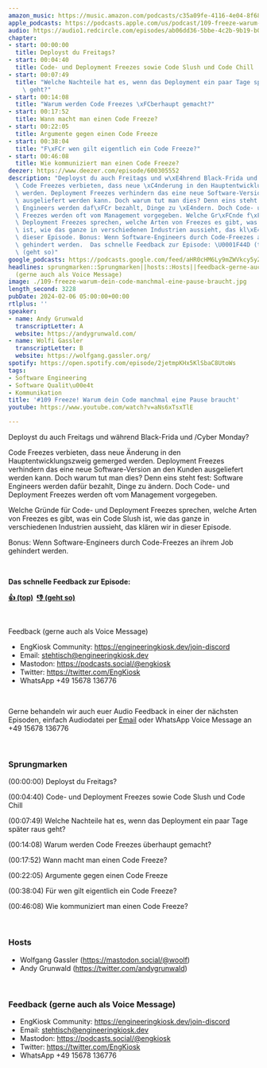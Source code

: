 ```yaml
---
amazon_music: https://music.amazon.com/podcasts/c35a09fe-4116-4e04-8f68-77d61b112e46/episodes/e9612ddd-12d8-42ae-8b63-520e52e76300/engineering-kiosk-109-freeze-warum-dein-code-manchmal-eine-pause-braucht
apple_podcasts: https://podcasts.apple.com/us/podcast/109-freeze-warum-dein-code-manchmal-eine-pause-braucht/id1603082924?i=1000644304664&uo=4
audio: https://audio1.redcircle.com/episodes/ab06dd36-5bbe-4c2b-9b19-b02be47e6a68/stream.mp3
chapter:
- start: 00:00:00
  title: Deployst du Freitags?
- start: 00:04:40
  title: Code- und Deployment Freezes sowie Code Slush und Code Chill
- start: 00:07:49
  title: "Welche Nachteile hat es, wenn das Deployment ein paar Tage sp\xE4ter raus\
    \ geht?"
- start: 00:14:08
  title: "Warum werden Code Freezes \xFCberhaupt gemacht?"
- start: 00:17:52
  title: Wann macht man einen Code Freeze?
- start: 00:22:05
  title: Argumente gegen einen Code Freeze
- start: 00:38:04
  title: "F\xFCr wen gilt eigentlich ein Code Freeze?"
- start: 00:46:08
  title: Wie kommuniziert man einen Code Freeze?
deezer: https://www.deezer.com/episode/600305552
description: "Deployst du auch Freitags und w\xE4hrend Black-Frida und /Cyber Monday?\
  \ Code Freezes verbieten, dass neue \xC4nderung in den Hauptentwicklungszweig gemerged\
  \ werden. Deployment Freezes verhindern das eine neue Software-Version an den Kunden\
  \ ausgeliefert werden kann. Doch warum tut man dies? Denn eins steht fest: Software\
  \ Engineers werden daf\xFCr bezahlt, Dinge zu \xE4ndern. Doch Code- und Deployment\
  \ Freezes werden oft vom Management vorgegeben. Welche Gr\xFCnde f\xFCr Code- und\
  \ Deployment Freezes sprechen, welche Arten von Freezes es gibt, was ein Code Slush\
  \ ist, wie das ganze in verschiedenen Industrien aussieht, das kl\xE4ren wir in\
  \ dieser Episode. Bonus: Wenn Software-Engineers durch Code-Freezes an ihrem Job\
  \ gehindert werden.  Das schnelle Feedback zur Episode: \U0001F44D (top)\_ \U0001F44E\
  \ (geht so)"
google_podcasts: https://podcasts.google.com/feed/aHR0cHM6Ly9mZWVkcy5yZWRjaXJjbGUuY29tLzBlY2ZkZmQ3LWZkYTEtNGMzZC05NTE1LTQ3NjcyN2Y5ZGY1ZQ/episode/Yjk4ZjM3OTEtMmY0OC00NTY1LTgxOWEtNTgwMjEwYTI1MWZi?sa=X&ved=2ahUKEwiC897I_JWEAxWZMmIAHbKmCiEQkfYCegQIARAF
headlines: sprungmarken::Sprungmarken||hosts::Hosts||feedback-gerne-auch-als-voice-message::Feedback
  (gerne auch als Voice Message)
image: ./109-freeze-warum-dein-code-manchmal-eine-pause-braucht.jpg
length_second: 3228
pubDate: 2024-02-06 05:00:00+00:00
rtlplus: ''
speaker:
- name: Andy Grunwald
  transcriptLetter: A
  website: https://andygrunwald.com/
- name: Wolfi Gassler
  transcriptLetter: B
  website: https://wolfgang.gassler.org/
spotify: https://open.spotify.com/episode/2jetmpKHx5KlSbaC8UtoWs
tags:
- Software Engineering
- Software Qualit\u00e4t
- Kommunikation
title: '#109 Freeze! Warum dein Code manchmal eine Pause braucht'
youtube: https://www.youtube.com/watch?v=aNs6xTsxTlE

---
```

<p><span>Deployst du auch Freitags und während Black-Frida und /Cyber Monday?</span></p><p><span>Code Freezes verbieten, dass neue Änderung in den Hauptentwicklungszweig gemerged werden. Deployment Freezes verhindern das eine neue Software-Version an den Kunden ausgeliefert werden kann. Doch warum tut man dies? Denn eins steht fest: Software Engineers werden dafür bezahlt, Dinge zu ändern. Doch Code- und Deployment Freezes werden oft vom Management vorgegeben.</span></p><p><span>Welche Gründe für Code- und Deployment Freezes sprechen, welche Arten von Freezes es gibt, was ein Code Slush ist, wie das ganze in verschiedenen Industrien aussieht, das klären wir in dieser Episode.</span></p><p><span>Bonus: Wenn Software-Engineers durch Code-Freezes an ihrem Job gehindert werden.</span></p><p><br></p><p><strong>Das schnelle Feedback zur Episode:</strong></p><p><a href="https://api.openpodcast.dev/feedback/109/upvote" rel="nofollow"><strong>👍 (top)</strong></a><strong>  </strong><a href="https://api.openpodcast.dev/feedback/109/downvote" rel="nofollow"><strong>👎 (geht so)</strong></a></p><p><br></p><p><span>Feedback (gerne auch als Voice Message)</span></p><ul><li><span>EngKiosk Community: </span><a href="https://engineeringkiosk.dev/join-discord">https://engineeringkiosk.dev/join-discord</a><span> </span></li><li><span>Email: </span><a href="mailto:stehtisch@engineeringkiosk.dev" rel="nofollow">stehtisch@engineeringkiosk.dev</a></li><li><span>Mastodon: </span><a href="https://podcasts.social/@engkiosk" rel="nofollow">https://podcasts.social/@engkiosk</a></li><li><span>Twitter: </span><a href="https://twitter.com/EngKiosk" rel="nofollow">https://twitter.com/EngKiosk</a></li><li><span>WhatsApp </span>+49 15678 136776</li></ul><p><br></p><p><span>Gerne behandeln wir auch euer Audio Feedback in einer der nächsten Episoden, einfach Audiodatei per </span><a href="https://engineeringkiosk.dev/kontakt/">Email</a><span> oder WhatsApp Voice Message an </span>+49 15678 136776</p><p><br></p><h3 id="sprungmarken">Sprungmarken</h3><p><span>(00:00:00) Deployst du Freitags?</span></p><p><span>(00:04:40) Code- und Deployment Freezes sowie Code Slush und Code Chill</span></p><p><span>(00:07:49) Welche Nachteile hat es, wenn das Deployment ein paar Tage später raus geht?</span></p><p><span>(00:14:08) Warum werden Code Freezes überhaupt gemacht?</span></p><p><span>(00:17:52) Wann macht man einen Code Freeze?</span></p><p><span>(00:22:05) Argumente gegen einen Code Freeze</span></p><p><span>(00:38:04) Für wen gilt eigentlich ein Code Freeze?</span></p><p><span>(00:46:08) Wie kommuniziert man einen Code Freeze?</span></p><p><br></p><h3 id="hosts">Hosts</h3><ul><li><span>Wolfgang Gassler (</span><a href="https://mastodon.social/@woolf" rel="nofollow">https://mastodon.social/@woolf</a><span>)</span></li><li><span>Andy Grunwald (</span><a href="https://twitter.com/andygrunwald" rel="nofollow">https://twitter.com/andygrunwald</a><span>)</span></li></ul><p><span><span>﻿</span></span></p><h3 id="feedback-gerne-auch-als-voice-message">Feedback (gerne auch als Voice Message)</h3><ul><li><span>EngKiosk Community: </span><a href="https://engineeringkiosk.dev/join-discord">https://engineeringkiosk.dev/join-discord</a><span> </span></li><li><span>Email: </span><a href="mailto:stehtisch@engineeringkiosk.dev" rel="nofollow">stehtisch@engineeringkiosk.dev</a></li><li><span>Mastodon: </span><a href="https://podcasts.social/@engkiosk" rel="nofollow">https://podcasts.social/@engkiosk</a></li><li><span>Twitter: </span><a href="https://twitter.com/EngKiosk" rel="nofollow">https://twitter.com/EngKiosk</a></li><li><span>WhatsApp </span>+49 15678 136776</li></ul><p><br></p>